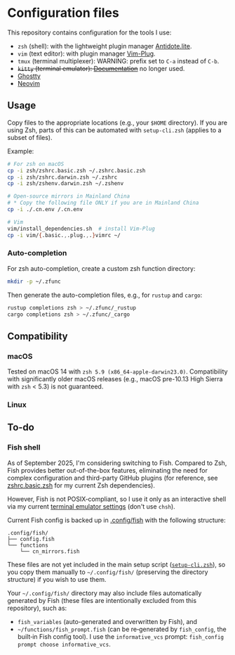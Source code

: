 # Configuration files

This repository contains configuration for the tools I use:

- `zsh` (shell): with the lightweight plugin manager [Antidote.lite](https://github.com/mattmc3/zsh_unplugged).
- `vim` (text editor): with plugin manager [Vim-Plug](https://github.com/junegunn/vim-plug).
- `tmux` (terminal multiplexer): WARNING: prefix set to `C-a` instead of `C-b`.
- ~~`kitty` (terminal emulator): [Documentation](https://sw.kovidgoyal.net/kitty/)~~ no longer used.
- [Ghostty](https://ghostty.org)
- [Neovim](https://github.com/neovim/neovim)

## Usage

Copy files to the appropriate locations (e.g., your `$HOME` directory). If you are using Zsh, parts of this can be automated with `setup-cli.zsh` (applies to a subset of files).

Example:

```zsh
# For zsh on macOS
cp -i zsh/zshrc.basic.zsh ~/.zshrc.basic.zsh
cp -i zsh/zshrc.darwin.zsh ~/.zshrc
cp -i zsh/zshenv.darwin.zsh ~/.zshenv

# Open-source mirrors in Mainland China
# * Copy the following file ONLY if you are in Mainland China
cp -i ./.cn.env /.cn.env

# Vim
vim/install_dependencies.sh  # install Vim-Plug
cp -i vim/{.basic.,.plug.,.}vimrc ~/
```

### Auto-completion

For zsh auto-completion, create a custom zsh function directory:

```zsh
mkdir -p ~/.zfunc
```

Then generate the auto-completion files, e.g., for `rustup` and `cargo`:

```zsh
rustup completions zsh > ~/.zfunc/_rustup
cargo completions zsh > ~/.zfunc/_cargo
```

## Compatibility

### macOS

Tested on macOS 14 with `zsh 5.9 (x86_64-apple-darwin23.0)`. Compatibility with significantly older macOS releases (e.g., macOS pre-10.13 High Sierra with `zsh` < 5.3) is not guaranteed.

### Linux

## To-do

### Fish shell

As of September 2025, I'm considering switching to Fish. Compared to Zsh, Fish provides better out-of-the-box features, eliminating the need for complex configuration and third-party GitHub plugins (for reference, see [zshrc.basic.zsh](zsh/zshrc.basic.zsh) for my current Zsh dependencies).

However, Fish is not POSIX‑compliant, so I use it only as an interactive shell via my current [terminal emulator settings](ghostty/config.darwin) (don't use `chsh`).

Current Fish config is backed up in [.config/fish](.config/fish) with the following structure:

```text
.config/fish/
├── config.fish
└── functions
    └── cn_mirrors.fish
```

These files are not yet included in the main setup script ([`setup-cli.zsh`](setup-cli.zsh)), so you copy them manually to `~/.config/fish/` (preserving the directory structure) if you wish to use them.

Your `~/.config/fish/` directory may also include files automatically generated by Fish (these files are intentionally excluded from this repository), such as:

- `fish_variables` (auto-generated and overwritten by Fish), and
- `~/functions/fish_prompt.fish` (can be re‑generated by `fish_config`, the built‑in Fish config tool). I use the `informative_vcs` prompt: `fish_config prompt choose informative_vcs`.
